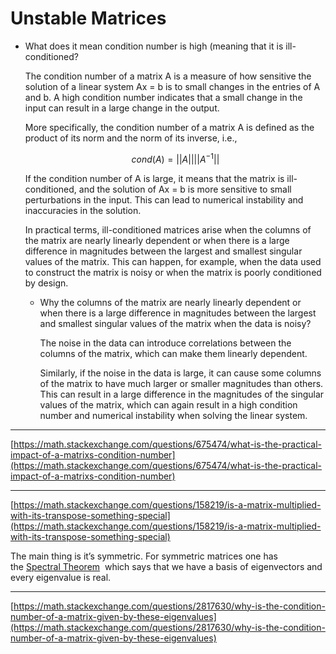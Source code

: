 # Unstable Matrices

- What does it mean condition number is high (meaning that it is ill-conditioned?
    
    The condition number of a matrix A is a measure of how sensitive the solution of a linear system Ax = b is to small changes in the entries of A and b. A high condition number indicates that a small change in the input can result in a large change in the output.
    
    More specifically, the condition number of a matrix A is defined as the product of its norm and the norm of its inverse, i.e., 
    
    $$
    cond(A) = ||A|| ||A^{-1}||
    $$
    
    If the condition number of A is large, it means that the matrix is ill-conditioned, and the solution of Ax = b is more sensitive to small perturbations in the input. This can lead to numerical instability and inaccuracies in the solution.
    
    In practical terms, ill-conditioned matrices arise when the columns of the matrix are nearly linearly dependent or when there is a large difference in magnitudes between the largest and smallest singular values of the matrix. This can happen, for example, when the data used to construct the matrix is noisy or when the matrix is poorly conditioned by design.
    
    - Why the columns of the matrix are nearly linearly dependent or when there is a large difference in magnitudes between the largest and smallest singular values of the matrix when the data is noisy?
        
        The noise in the data can introduce correlations between the columns of the matrix, which can make them linearly dependent.
        
        Similarly, if the noise in the data is large, it can cause some columns of the matrix to have much larger or smaller magnitudes than others. This can result in a large difference in the magnitudes of the singular values of the matrix, which can again result in a high condition number and numerical instability when solving the linear system.
        

---

[https://math.stackexchange.com/questions/675474/what-is-the-practical-impact-of-a-matrixs-condition-number](https://math.stackexchange.com/questions/675474/what-is-the-practical-impact-of-a-matrixs-condition-number)

---

[https://math.stackexchange.com/questions/158219/is-a-matrix-multiplied-with-its-transpose-something-special](https://math.stackexchange.com/questions/158219/is-a-matrix-multiplied-with-its-transpose-something-special)

The main thing is it’s symmetric. For symmetric matrices one has the [Spectral Theorem](http://en.wikipedia.org/wiki/Spectral_theorem)
 which says that we have a basis of eigenvectors and every eigenvalue is real.

---

[https://math.stackexchange.com/questions/2817630/why-is-the-condition-number-of-a-matrix-given-by-these-eigenvalues](https://math.stackexchange.com/questions/2817630/why-is-the-condition-number-of-a-matrix-given-by-these-eigenvalues)